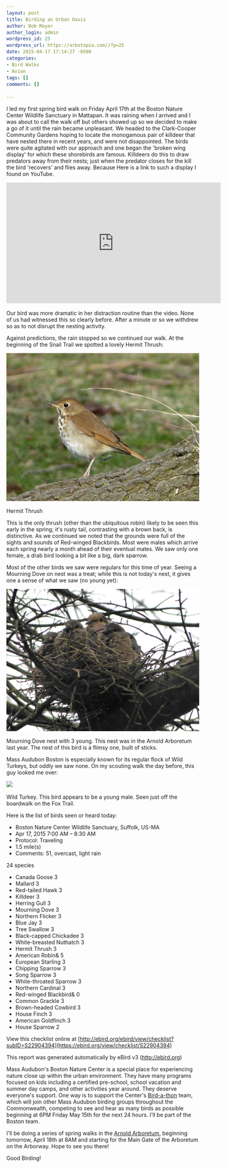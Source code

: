 ```yaml
---
layout: post
title: Birding an Urban Oasis
author: Bob Mayer
author_login: admin
wordpress_id: 25
wordpress_url: https://arbotopia.com//?p=25
date: 2015-04-17 17:14:27 -0500
categories:
- Bird Walks
- Avian
tags: []
comments: []

---
```


I led my first spring bird walk on Friday April 17th at the Boston Nature Center Wildlife Sanctuary in Mattapan. It was raining when I arrived and I was about to call the walk off but others showed up so we decided to make a go of it until the rain became unpleasant. We headed to the Clark-Cooper Community Gardens hoping to locate the monogamous pair of killdeer that have nested there in recent years, and were not disappointed. The birds were quite agitated with our approach and one began the 'broken wing display' for which these shorebirds are famous. Killdeers do this to draw predators away from their nests; just when the predator closes for the kill the bird 'recovers' and flies away. Because Here is a link to such a display I found on YouTube.

<iframe width="560" height="315" src="https://www.youtube.com/embed/3UCKnC1L_Rc" frameborder="0" allow="accelerometer; autoplay; encrypted-media; gyroscope; picture-in-picture" allowfullscreen></iframe>

Our bird was more dramatic in her distraction routine than the video. None of us had witnessed this so clearly before. After a minute or so we withdrew so as to not disrupt the nesting activity.

Against predictions, the rain stopped so we continued our walk. At the beginning of the Snail Trail we spotted a lovely Hermit Thrush:

![](/images/P1040765-1.jpg)

Hermit Thrush

This is the only thrush (other than the ubiquitous robin) likely to be seen this early in the spring; it's rusty tail, contrasting with a brown back, is distinctive. As we continued we noted that the grounds were full of the sights and sounds of Red-winged Blackbirds. Most were males which arrive each spring nearly a month ahead of their eventual mates. We saw only one female, a drab bird looking a bit like a big, dark sparrow.

Most of the other birds we saw were regulars for this time of year. Seeing a Mourning Dove on nest was a treat; while this is not today's nest, it gives one a sense of what we saw (no young yet):

![](/images/P1000414.jpg)

Mourning Dove nest with 3 young. This nest was in the Arnold Arboretum last year. The nest of this bird is a flimsy one, built of sticks.

Mass Audubon Boston is especially known for its regular flock of Wild Turkeys, but oddly we saw none. On my scouting walk the day before, this guy looked me over:

![](/2018/11/P1100011.jpg)

Wild Turkey. This bird appears to be a young male. Seen just off the boardwalk on the Fox Trail.

Here is the list of birds seen or heard today:

* Boston Nature Center Wildlife Sanctuary, Suffolk, US-MA
* Apr 17, 2015 7:00 AM – 8:30 AM
* Protocol: Traveling
* 1.5 mile(s)
* Comments: 51, overcast, light rain

24 species

* Canada Goose 3
* Mallard 3
* Red-tailed Hawk 3
* Killdeer 3
* Herring Gull 3
* Mourning Dove 3
* Northern Flicker 3
* Blue Jay 3
* Tree Swallow 3
* Black-capped Chickadee 3
* White-breasted Nuthatch 3
* Hermit Thrush 3
* American Robin& 5
* European Starling 3
* Chipping Sparrow 3
* Song Sparrow 3
* White-throated Sparrow 3
* Northern Cardinal 3
* Red-winged Blackbird& 0
* Common Grackle 3
* Brown-headed Cowbird 3
* House Finch 3
* American Goldfinch 3
* House Sparrow 2

View this checklist online at [http://ebird.org/ebird/view/checklist?subID=S22904394](https://ebird.org/view/checklist/S22904394)

This report was generated automatically by eBird v3 (http://ebird.org)

Mass Audubon's Boston Nature Center is a special place for experiencing nature close up within the urban environment. They have many programs focused on kids including a certified pre-school, school vacation and summer day camps, and other activities year around. They deserve everyone's support. One way is to support the Center's [Bird-a-thon](http://www.massaudubon.org/get-outdoors/birds-birding/bird-a-thon) team, which will join other Mass Audubon birding groups throughout the Commonwealth, competing to see and hear as many birds as possible beginning at 6PM Friday May 15th for the next 24 hours. I'll be part of the Boston team.

I'll be doing a series of spring walks in the [Arnold Arboretum](http://arboretum.harvard.edu/visit/directions/), beginning tomorrow, April 18th at 8AM and starting for the Main Gate of the Arboretum on the Arborway. Hope to see you there!

Good Birding!

